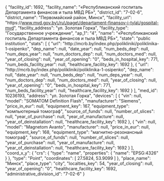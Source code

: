 {
    "facility_id": 1692,
    "facility_name": "«Республиканский госпиталь Департамента финансов и тыла МВД РБ»",
    "district_id": "7-02-6",
    "district_name": "Первомайский район, Минск",
    "facility_url": "https:\/\/www.mvd.gov.by\/ru\/page\/departament-finansov-i-tyla\/gospital-mvd",
    "facility_address": "ул. Золотая Горка",
    "facility_type": "Государственное учреждение",
    "ap_1": "4",
    "name": "«Республиканский госпиталь Департамента финансов и тыла МВД РБ»",
    "state": "public institution",
    "stats": [
        {
            "url": "http:\/\/mcrb.by\/index.php\/polikliniki\/poliklinika-1-osipenko",
            "dep_name": null,
            "date_year": null,
            "num_beds_dep": null,
            "num_deps_year": null,
            "num_doctors_dep": null,
            "num_doctors_med": null,
            "year_of_closing": null,
            "year_of_opening": "0",
            "beds_in_hospital_key": 771,
            "num_beds_facility_year": null,
            "healthcare_facility_key": 1692
        },
        {
            "url": "http:\/\/mcrb.by\/index.php\/polikliniki\/poliklinika-1-osipenko",
            "dep_name": null,
            "date_year": null,
            "num_beds_dep": null,
            "num_deps_year": null,
            "num_doctors_dep": null,
            "num_doctors_med": null,
            "year_of_closing": null,
            "year_of_opening": "0",
            "beds_in_hospital_key": 771,
            "num_beds_facility_year": null,
            "healthcare_facility_key": 1692
        }
    ],
    "med_id": 10236193,
    "address": "ул. Золотая Горка",
    "devices": [
        {
            "vin": null,
            "model": "SOMATOM Definition Flash",
            "manufacturer": "Siemens",
            "price_in_eur": null,
            "equipment_key": 167,
            "equipment_type": "компьютерный томограф",
            "source_of_funds": null,
            "number_of_slices": null,
            "year_of_purchase": null,
            "year_of_manufacture": null,
            "year_of_deinstallation": null,
            "healthcare_facility_key": 1692
        },
        {
            "vin": null,
            "model": "Magnetom Avanto",
            "manufacturer": null,
            "price_in_eur": null,
            "equipment_key": 168,
            "equipment_type": "магнитно-резонансный томограф",
            "source_of_funds": null,
            "number_of_slices": null,
            "year_of_purchase": null,
            "year_of_manufacture": null,
            "year_of_deinstallation": null,
            "healthcare_facility_key": 1692
        }
    ],
    "coord_x_y": {
        "crs": {
            "type": "name",
            "properties": {
                "name": "EPSG:4326"
            }
        },
        "type": "Point",
        "coordinates": [
            27.5824,
            53.9099
        ]
    },
    "place_name": "Минск",
    "place_type": "city",
    "localties_key": 54,
    "year_of_closing": null,
    "year_of_opening": "0",
    "healthcare_facility_key": 1692,
    "administrative_division_id": "7-02-6"
}